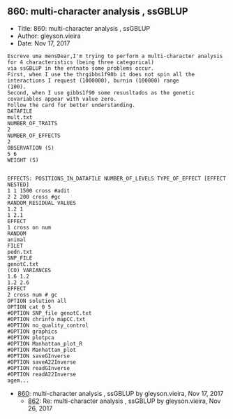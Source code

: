 ## 860: multi-character analysis , ssGBLUP

- Title: 860: multi-character analysis , ssGBLUP
- Author: gleyson.vieira
- Date: Nov 17, 2017

```
Escreve uma mensDear,I'm trying to perform a multi-character analysis for 4 characteristics (being three categorical)
via ssGBLUP in the entnato some problems occur.
First, when I use the thrgibbs1f90b it does not spin all the interactions I request (1000000), burnin (100000) range
(100).
Second, when I use gibbs1f90 some resusltados as the genetic covariables appear with value zero.
Follow the card for better understanding.
DATAFILE
mult.txt
NUMBER_OF_TRAITS
2
NUMBER_OF_EFFECTS
2
OBSERVATION (S)
5 6
WEIGHT (S)


EFFECTS: POSITIONS_IN_DATAFILE NUMBER_OF_LEVELS TYPE_OF_EFFECT [EFFECT NESTED]
1 1 1500 cross #adit
2 2 200 cross #gc
RANDOM_RESIDUAL VALUES
1.2 1
1 2.1
EFFECT
1 cross on num
RANDOM
animal
FILET
pedn.txt
SNP_FILE
genotC.txt
(CO) VARIANCES
1.6 1.2
1.2 2.6
EFFECT
2 cross num # gc
OPTION solution all
OPTION cat 0 5
#OPTION SNP_file genotC.txt
#OPTION chrinfo mapCC.txt
#OPTION no_quality_control
#OPTION graphics
#OPTION plotpca
#OPTION Manhattan_plot_R
#OPTION Manhattan_plot
#OPTION saveGInverse
#OPTION saveA22Inverse
#OPTION readGInverse
#OPTION readA22Inverse
agem...
```

- [860](0860.md): multi-character analysis , ssGBLUP by gleyson.vieira, Nov 17, 2017
    - [862](0862.md): Re: multi-character analysis , ssGBLUP by gleyson.vieira, Nov 26, 2017
